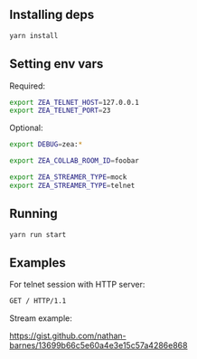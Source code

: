 ## Installing deps

```bash
yarn install
```

## Setting env vars

Required:

```bash
export ZEA_TELNET_HOST=127.0.0.1
export ZEA_TELNET_PORT=23
```

Optional:

```bash
export DEBUG=zea:*

export ZEA_COLLAB_ROOM_ID=foobar

export ZEA_STREAMER_TYPE=mock
export ZEA_STREAMER_TYPE=telnet
```

## Running

```bash
yarn run start
```

## Examples

For telnet session with HTTP server:

```bash
GET / HTTP/1.1
```

Stream example:

https://gist.github.com/nathan-barnes/13699b66c5e60a4e3e15c57a4286e868
